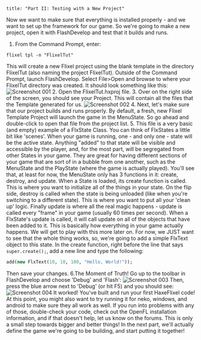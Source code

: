 ```
title: "Part II: Testing with a New Project"
```

Now we want to make sure that everything is installed properly - and we want to set up the framework for our game. So we're going to make a new project, open it with FlashDevelop and test that it builds and runs.

1. From the Command Prompt, enter:
```
flixel tpl -n "FlixelTut"
```
This will create a new Flixel project using the blank template in the directory FlixelTut (also naming the project FlixelTut).
Outside of the Command Prompt, launch FlashDevelop. Select File>Open and browse to where your FlixelTut directory was created. It should look something like this:
![Screenshot 001](/images/tutorial/0001.png)
2. Open the FlixelTut.hxproj file.
3. Over on the right side of the screen, you should see your Project. This will contain all the files that the Template generated for us.
![Screenshot 002](/images/tutorial/0002.png)
4. Next, let's make sure that our project builds and runs properly. By default, a fresh, new Flixel Template Project will launch the game in the MenuState. So go ahead and double-click to open that file from the project list.
5. This file is a very basic (and empty) example of a FlxState Class. You can think of FlxStates a little bit like 'scenes'. When your game is running, one - and only one - state will be the active state. Anything "added" to that state will be visible and accessible by the player, and, for the most part, will be segregated from other States in your game.
They are great for having different sections of your game that are sort of in a bubble from one another, such as the MenuState and the PlayState (where the game is actually played).
You'll see that, at least for now, the MenuState only has 3 functions in it: create, destroy, and update.
When a State is loaded, its create function is called. This is where you want to initialize all of the things in your state. On the flip side, destroy is called when the state is being unloaded (like when you're switching to a different state). This is where you want to put all your 'clean up' logic.
Finally update is where all the real magic happens - update is called every "frame" in your game (usually 60 times per second). When a FlxState's update is called, it will call update on all of the objects that have been added to it. This is basically how everything in your game actually happens. We will get to play with this more later on.
For now, we JUST want to see that the whole thing works, so, we're going to add a simple FlxText object to this state.
In the create function, right before the line that says `super.create();`, add a new line and type the following:
```haxe
add(new FlxText(10, 10, 100, "Hello, World!"));
```
Then save your changes.
6.The Moment of Truth! Go up to the toolbar in FlashDevelop and choose 'Debug' and 'Flash':
![Screenshot 003](/images/tutorial/0002b.png)
Then, press the blue arrow next to 'Debug' (or hit F5) and you should see:
![Screenshot 004](/images/tutorial/0003.png)
It worked! You've built and run your first HaxeFlixel code!
At this point, you might also want to try running it for neko, windows, and android to make sure they all work as well. If you run into problems with any of those, double-check your code, check out the OpenFL installation information, and if that doesn't help, let us know on the forums.
This is only a small step towards bigger and better things! In the next part, we'll actually define the game we're going to be building, and start putting it together!
